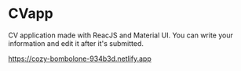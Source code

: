 # CVapp
 CV application made with ReacJS and Material UI. You can write your information and edit it after it's submitted.
 
 https://cozy-bombolone-934b3d.netlify.app
